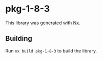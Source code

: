 # pkg-1-8-3

This library was generated with [Nx](https://nx.dev).

## Building

Run `nx build pkg-1-8-3` to build the library.
